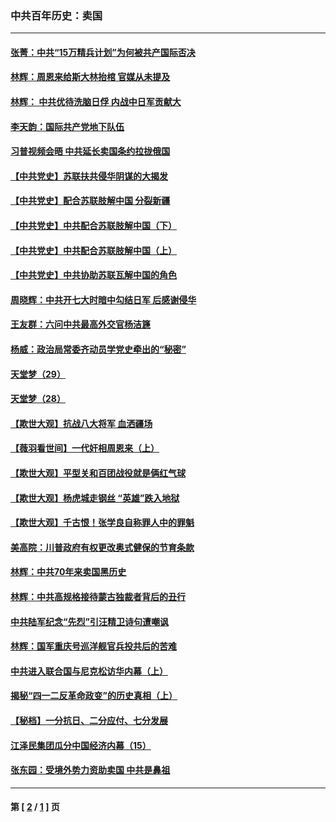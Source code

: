 ### 中共百年历史：卖国
---
#### [张菁：中共“15万精兵计划”为何被共产国际否决](../../pages/nf1176117/n13967677.md?09270430) 
#### [林辉：周恩来给斯大林抬棺 官媒从未提及](../../pages/nf1176117/n13961173.md?09270430) 
#### [林辉： 中共优待洗脑日俘 内战中日军贡献大](../../pages/nf1176117/n13624644.md?09270430) 
#### [李天韵：国际共产党地下队伍](../../pages/nf1176117/n13611808.md?09270430) 
#### [习普视频会晤 中共延长卖国条约拉拢俄国](../../pages/nf1176117/n13060971.md?09270430) 
#### [【中共党史】苏联扶共侵华阴谋的大揭发](../../pages/nf1176117/n13056050.md?09270430) 
#### [【中共党史】配合苏联肢解中国 分裂新疆](../../pages/nf1176117/n13040700.md?09270430) 
#### [【中共党史】中共配合苏联肢解中国（下）](../../pages/nf1176117/n13035660.md?09270430) 
#### [【中共党史】中共配合苏联肢解中国（上）](../../pages/nf1176117/n13030262.md?09270430) 
#### [【中共党史】中共协助苏联瓦解中国的角色](../../pages/nf1176117/n13018109.md?09270430) 
#### [周晓辉：中共开七大时暗中勾结日军 后感谢侵华](../../pages/nf1176117/n12921960.md?09270430) 
#### [王友群：六问中共最高外交官杨洁篪](../../pages/nf1176117/n12836495.md?09270430) 
#### [杨威：政治局常委齐动员学党史牵出的“秘密”](../../pages/nf1176117/n12764642.md?09270430) 
#### [天堂梦（29）](../../pages/nf1176117/n12408465.md?09270430) 
#### [天堂梦（28）](../../pages/nf1176117/n12408309.md?09270430) 
#### [【欺世大观】抗战八大将军 血洒疆场](../../pages/nf1176117/n12357044.md?09270430) 
#### [【薇羽看世间】一代奸相周恩来（上）](../../pages/nf1176117/n12401109.md?09270430) 
#### [【欺世大观】平型关和百团战役就是俩红气球](../../pages/nf1176117/n12359157.md?09270430) 
#### [【欺世大观】杨虎城走钢丝 “英雄”跌入地狱](../../pages/nf1176117/n12358840.md?09270430) 
#### [【欺世大观】千古恨！张学良自称罪人中的罪魁](../../pages/nf1176117/n12358629.md?09270430) 
#### [美高院：川普政府有权更改奥式健保的节育条款](../../pages/nf1176117/n12242171.md?09270430) 
#### [林辉：中共70年来卖国黑历史](../../pages/nf1176117/n11552181.md?09270430) 
#### [林辉：中共高规格接待蒙古独裁者背后的丑行](../../pages/nf1176117/n11225005.md?09270430) 
#### [中共陆军纪念“先烈”引汪精卫诗句遭嘲讽](../../pages/nf1176117/n11153345.md?09270430) 
#### [林辉：国军重庆号巡洋舰官兵投共后的苦难](../../pages/nf1176117/n10997801.md?09270430) 
#### [中共进入联合国与尼克松访华内幕（上）](../../pages/nf1176117/n10138788.md?09270430) 
#### [揭秘“四一二反革命政变”的历史真相（上）](../../pages/nf1176117/n9996650.md?09270430) 
#### [【秘档】一分抗日、二分应付、七分发展](../../pages/nf1176117/n9331484.md?09270430) 
#### [江泽民集团瓜分中国经济内幕（15）](../../pages/nf1176117/n9268584.md?09270430) 
#### [张东园：受境外势力资助卖国 中共是鼻祖](../../pages/nf1176117/n9272480.md?09270430) 

---
#### 第 [ [2](./2.md?09270430) / [1](./1.md?09270430) ] 页
